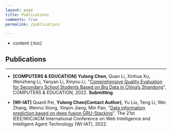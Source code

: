 ```yaml
---
layout: page
title: Publications
comments: true
permalink: /publication/

---
```


* content
{:toc}


## Publications

---

* **[COMPUTERS & EDUCATION]** **Yulong Chen**, Quan Li, Xinhua Xu, Wenzheng Li, Yanyan Li, Xinyou Li, "[Comprehensive Quality Evaluation for Secondary School Students Based on Big Data in China’s Shandong](https://www.sciencedirect.com/journal/computers-and-education)", COMPUTERS & EDUCATION, 2022. **Submitting**

* **[WI-IAT]** Quanli Pei, **Yulong Chen(Contact Author)**, Yu Liu, Teng Li, Wei Zhang, Wenrui Xiong, Xinpin Jiang, Min Pan, "[Data information prediction based on deep fusion GRU-Stacking](chrome-extension://cdonnmffkdaoajfknoeeecmchibpmkmg/assets/pdf/web/viewer.html?file=https%3A%2F%2Fwi-lab.com%2Fcyberchair%2F2022%2Fwi22%2Fyourpaper%2FS22202_5330.pdf)", The 21st IEEE/WIC/ACM International Conference on Web Intelligence and Intelligent Agent Technology (WI-IAT), 2022. 
